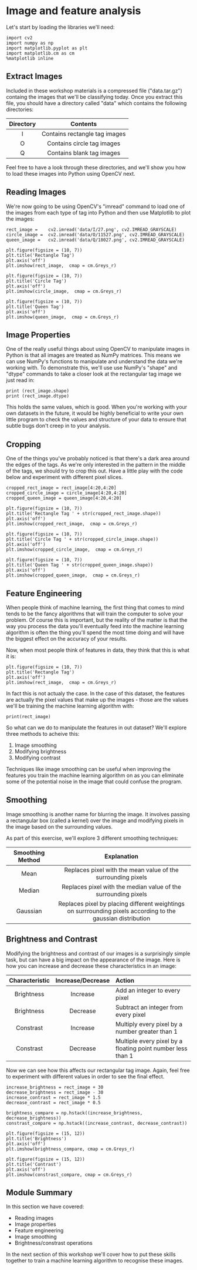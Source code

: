 # Image and feature analysis

Let's start by loading the libraries we'll need:

	import cv2
	import numpy as np
	import matplotlib.pyplot as plt
	import matplotlib.cm as cm
	%matplotlib inline


## Extract Images

Included in these workshop materials is a compressed file ("data.tar.gz") containg the images that we'll be classifying today. Once you extract this file, you should have a directory called "data" which contains the following directories:

Directory            |  Contents
:-------------------------:|:-------------------------:
I | Contains rectangle tag images
O    | Contains circle tag images
Q      | Contains blank tag images

Feel free to have a look through these directories, and we'll show you how to load these images into Python using OpenCV next.

## Reading Images

We're now going to be using OpenCV's "imread" command to load one of the images from each type of tag into Python and then use Matplotlib to plot the images:

	rect_image =    cv2.imread('data/I/27.png', cv2.IMREAD_GRAYSCALE)
	circle_image =  cv2.imread('data/O/11527.png', cv2.IMREAD_GRAYSCALE)
	queen_image =   cv2.imread('data/Q/18027.png', cv2.IMREAD_GRAYSCALE)

	plt.figure(figsize = (10, 7))
	plt.title('Rectangle Tag')
	plt.axis('off')
	plt.imshow(rect_image,  cmap = cm.Greys_r)

	plt.figure(figsize = (10, 7))
	plt.title('Circle Tag')
	plt.axis('off')
	plt.imshow(circle_image,  cmap = cm.Greys_r)

	plt.figure(figsize = (10, 7))
	plt.title('Queen Tag')
	plt.axis('off')
	plt.imshow(queen_image,  cmap = cm.Greys_r)


## Image Properties

One of the really useful things about using OpenCV to manipulate images in Python is that all images are treated as NumPy matrices. This means we can use NumPy's functions to manipulate and understand the data we're working with. To demonstrate this, we'll use use NumPy's "shape" and "dtype" commands to take a closer look at the rectangular tag image we just read in:

	print (rect_image.shape)
	print (rect_image.dtype)	

This holds the same values, which is good. When you're working with your own datasets in the future, it would be highly beneficial to write your own little program to check the values and structure of your data to ensure that subtle bugs don't creep in to your analysis.


## Cropping

One of the things you've probably noticed is that there's a dark area around the edges of the tags. As we're only interested in the pattern in the middle of the tags, we should try to crop this out. Have a little play with the code below and experiment with different pixel slices.


	cropped_rect_image = rect_image[4:20,4:20]
	cropped_circle_image = circle_image[4:20,4:20]
	cropped_queen_image = queen_image[4:20,4:20]

	plt.figure(figsize = (10, 7))
	plt.title('Rectangle Tag ' + str(cropped_rect_image.shape))
	plt.axis('off')
	plt.imshow(cropped_rect_image,  cmap = cm.Greys_r)

	plt.figure(figsize = (10, 7))
	plt.title('Circle Tag ' + str(cropped_circle_image.shape))
	plt.axis('off')
	plt.imshow(cropped_circle_image,  cmap = cm.Greys_r)

	plt.figure(figsize = (10, 7))
	plt.title('Queen Tag ' + str(cropped_queen_image.shape))
	plt.axis('off')
	plt.imshow(cropped_queen_image,  cmap = cm.Greys_r)


## Feature Engineering

When people think of machine learning, the first thing that comes to mind tends to be the fancy algorithms that will train the computer to solve your problem. Of course this is important, but the reality of the matter is that the way you process the data you'll eventually feed into the machine learning algorithm is often the thing you'll spend the most time doing and will have the biggest effect on the accuracy of your results.

Now, when most people think of features in data, they think that this is what it is:

	plt.figure(figsize = (10, 7))
	plt.title('Rectangle Tag')
	plt.axis('off')
	plt.imshow(rect_image,  cmap = cm.Greys_r)

In fact this is not actualy the case. In the case of this dataset, the features are actually the pixel values that make up the images - those are the values we'll be training the machine learning algorithm with:

	print(rect_image)


So what can we do to manipulate the features in out dataset? We'll explore three methods to acheive this:

1. Image smoothing
2. Modifying brightness
3. Modifying contrast

Techniques like image smoothing can be useful when improving the features you train the machine learning algorithm on as you can eliminate some of the potential noise in the image that could confuse the program.

## Smoothing

Image smoothing is another name for blurring the image. It involves passing a rectangular box (called a kernel) over the image and modifying pixels in the image based on the surrounding values.

As part of this exercise, we'll explore 3 different smoothing techniques:

Smoothing Method            |  Explanation
:-------------------------:|:-------------------------:
Mean | Replaces pixel with the mean value of the surrounding pixels
Median    | Replaces pixel with the median value of the surrounding pixels
Gaussian      | Replaces pixel by placing different weightings on surrrounding pixels according to the gaussian distribution


## Brightness and Contrast

Modifying the brightness and contrast of our images is a surprisingly simple task, but can have a big impact on the appearance of the image. Here is how you can increase and decrease these characteristics in an image:

Characteristic            |  Increase/Decrease   | Action
:-------------------------:|:-------------------------:|:-------------------------
Brightness | Increase | Add an integer to every pixel
Brightness    | Decrease | Subtract an integer from every pixel
Constrast      | Increase | Multiply every pixel by a number greater than 1
Constrast      | Decrease | Multiple every pixel by a floating point number less than 1

Now we can see how this affects our rectangular tag image. Again, feel free to experiment with different values in order to see the final effect.

	increase_brightness = rect_image + 30
	decrease_brightness = rect_image - 30
	increase_contrast = rect_image * 1.5
	decrease_contrast = rect_image * 0.5

	brightness_compare = np.hstack((increase_brightness, decrease_brightness))
	constrast_compare = np.hstack((increase_contrast, decrease_contrast))

	plt.figure(figsize = (15, 12))
	plt.title('Brightness')
	plt.axis('off')
	plt.imshow(brightness_compare, cmap = cm.Greys_r) 

	plt.figure(figsize = (15, 12))
	plt.title('Contrast')
	plt.axis('off')
	plt.imshow(constrast_compare, cmap = cm.Greys_r)

## Module Summary

In this section we have covered:

* Reading images
* Image properties
* Feature engineering
* Image smoothing
* Brightness/constrast operations

In the next section of this workshop we'll cover how to put these skills together to train a machine learning algorithm to recognise these images.